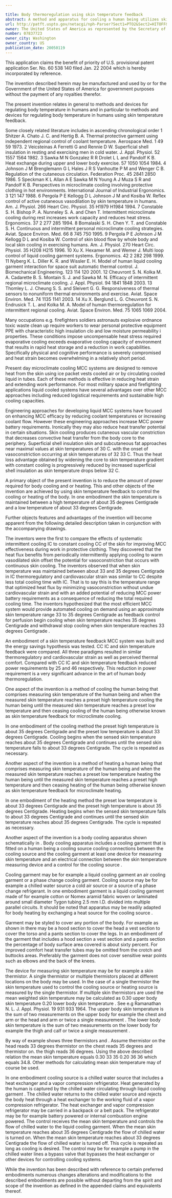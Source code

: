 ```yaml
---

title: Body thermoregulation using skin temperature feedback
abstract: A method and apparatus for cooling a human being utilizes skin temperature feedback to control the amount of cooling. When the measured skin temperature reaches a preset high temperature, the human being is cooled until the measured skin temperature reaches a preset low temperature, and then cooling of the human being stops. In one embodiment, the preset high temperature is about 35 degrees Centigrade and the preset low temperature is about 33 degrees Centigrade. Cooling of the human being resumes whenever the preset high temperature is reached and pauses whenever the preset low temperature is reached to thereby provide intermittent cooling to the human being. The invention is also applicable to heating a human being.
url: http://patft.uspto.gov/netacgi/nph-Parser?Sect1=PTO2&Sect2=HITOFF&p=1&u=%2Fnetahtml%2FPTO%2Fsearch-adv.htm&r=1&f=G&l=50&d=PALL&S1=07837723&OS=07837723&RS=07837723
owner: The United States of America as represented by the Secretary of the Army
number: 07837723
owner_city: Washington
owner_country: US
publication_date: 20050119
---
```

This application claims the benefit of priority of U.S. provisional patent application Ser. No. 60 538 140 filed Jan. 22 2004 which is hereby incorporated by reference.

The invention described herein may be manufactured and used by or for the Government of the United States of America for government purposes without the payment of any royalties therefor.

The present invention relates in general to methods and devices for regulating body temperature in humans and in particular to methods and devices for regulating body temperature in humans using skin temperature feedback.

Some closely related literature includes in ascending chronological order 1 Shitzer A. Chato J. C. and Hertig B. A. Thermal protective garment using independent regional control of coolant temperature. Aerospace Med. 1 49 59 1973. 2 Veicsteinas A Ferretti G and Rennie D W. Superficial shell insulation in resting and exercising men in cold water. J. Appl. Physiol. 52 1557 1564 1982. 3 Sawka M N Gonzalez R R Drolet L L and Pandolf K B. Heat exchange during upper and lower body exercise. 57 1050 1054 1984. 4 Johnson J M Brenglemann G L Hales J R S Vanhoutte P M and Wenger C B. Regulation of the cutaneous circulation. Federation Proc. 45 2841 2850 1986. 5 Speckman K L Allan A E Sawka M N Young A J Muza S R and Pandolf K B. Perspectives in microclimate cooling involving protective clothing in hot environments. International Journal of Industrial Ergonomics. 3 121 147 1988. 6 Pergola P E Kellogg D L Johnson J M and Kosiba W. Reflex control of active cutaneous vasodilation by skin temperature in humans. Am. J. Physiol. 266 Heart Circ. Physiol. 35 H1979 H1984 1994. 7 Constable S. H. Bishop P. A. Nunneley S. A. and Chen T. Intermittent microclimate cooling during rest increases work capacity and reduces heat stress. Ergonomics. 37 2 277 285 1994. 8 Bomalaski S. H. Chen Y. T. and Constable S. H. Continuous and intermittent personal microclimate cooling strategies. Aviat. Space Environ. Med. 66 8 745 750 1995. 9 Pergola P E Johnson J M Kellogg D L and Kosiba W. Control of skin blood flow by whole body and local skin cooling in exercising humans. Am. J. Physiol. 270 Heart Circ. Physiol. 35 H208 H215 1996. 10 Xu X. Hexamer M. and Wemer J. Multi loop control of liquid cooling garment systems. Ergonomics. 42 2 282 298 1999. 11 Nyberg K. L. Diller K. R. and Wissler E. H. Model of human liquid cooling garment interaction for space suit automatic thermal control. J. Biomechanical Engineering. 123 114 120 2001. 12 Cheuvront S. N. Kolka M. A. Cadarette B. S. Montain S. J. and Sawka M. N. Efficacy of intermittent regional microclimate cooling. J. Appl. Physiol. 94 1841 1848 2003. 13 Thomley L. J. Cheung S. S. and Sleivert G. G. Responsiveness of thermal sensors to nonuniform thermal environments and exercise. Aviat. Space Environ. Med. 74 1135 1141 2003. 14 Xu X. Berglund L. G. Cheuvront S. N. Endrusick T. L. and Kolka M. A. Model of human thermoregulation for intermittent regional cooling. Aviat. Space Environ. Med. 75 1065 1069 2004.

Many occupations e.g. firefighters soldiers astronauts explosive ordnance toxic waste clean up require workers to wear personal protective equipment PPE with characteristic high insulation clo and low moisture permeability i properties. These conditions impose uncompensable heat stress required evaporative cooling exceeds evaporative cooling capacity of environment that results in rapid heat storage and a reduction in work capabilities. Specifically physical and cognitive performance is severely compromised and heat strain becomes overwhelming in a relatively short period.

Present day microclimate cooling MCC systems are designed to remove heat from the skin using ice packet vests cooled air or by circulating cooled liquid in tubes. Each of these methods is effective in reducing heat strain and extending work performance. For most military space and firefighting applications liquid cooled systems have several advantages over other MCC approaches including reduced logistical requirements and sustainable high cooling capacities.

Engineering approaches for developing liquid MCC systems have focused on enhancing MCC efficacy by reducing coolant temperatures or increasing coolant flow. However these engineering approaches increase MCC power battery requirements. Ironically they may also reduce heat transfer potential in certain situations. Skin cooling produces cutaneous vascular constriction that decreases convective heat transfer from the body core to the periphery. Superficial shell insulation skin and subcutaneous fat approaches near maximal values at skin temperatures of 30 C. with the onset of vasoconstriction occurring at skin temperatures of 32 33 C. Thus the heat loss advantage obtained by widening the core to skin temperature gradient with constant cooling is progressively reduced by increased superficial shell insulation as skin temperature drops below 32 C.

A primary object of the present invention is to reduce the amount of power required for body cooling and or heating. This and other objects of the invention are achieved by using skin temperature feedback to control the cooling or heating of the body. In one embodiment the skin temperature is maintained between a high temperature of about 35 degrees Centigrade and a low temperature of about 33 degrees Centigrade.

Further objects features and advantages of the invention will become apparent from the following detailed description taken in conjunction with the accompanying drawings.

The inventors were the first to compare the effects of systematic intermittent cooling IC to constant cooling CC of the skin for improving MCC effectiveness during work in protective clothing. They discovered that the heat flux benefits from periodically intermittently applying cooling to warm vasodilated skin offset the potential for vasoconstriction that occurs with continuous skin cooling. The inventors observed that when skin temperature was maintained between about 33 and 35 degrees Centigrade in IC thermoregulatory and cardiovascular strain was similar to CC despite less total cooling time with IC. That is to say this is the temperature range that optimized heat flux by minimizing vasoconstriction without undue cardiovascular strain and with an added potential of reducing MCC power battery requirements as a consequence of reducing the total required cooling time. The inventors hypothesized that the most efficient MCC system would provide automated cooling on demand using an approximate skin temperature range 33 to 35 degrees Centigrade as feedback control for perfusion begin cooling when skin temperature reaches 35 degrees Centigrade and withdrawal stop cooling when skin temperature reaches 33 degrees Centigrade .

An embodiment of a skin temperature feedback MCC system was built and the energy savings hypothesis was tested. CC IC and skin temperature feedback were compared. All three paradigms resulted in similar thermoregulatory and cardiovascular strain as well as perceived thermal comfort. Compared with CC IC and skin temperature feedback reduced power requirements by 25 and 46 respectively. This reduction in power requirement is a very significant advance in the art of human body thermoregulation.

One aspect of the invention is a method of cooling the human being that comprises measuring skin temperature of the human being and when the measured skin temperature reaches a preset high temperature cooling the human being until the measured skin temperature reaches a preset low temperature and then ceasing cooling of the human being otherwise known as skin temperature feedback for microclimate cooling. 

In one embodiment of the cooling method the preset high temperature is about 35 degrees Centigrade and the preset low temperature is about 33 degrees Centigrade. Cooling begins when the sensed skin temperature reaches about 35 degrees Centigrade and continues until the sensed skin temperature falls to about 33 degrees Centigrade. The cycle is repeated as necessary.

Another aspect of the invention is a method of heating a human being that comprises measuring skin temperature of the human being and when the measured skin temperature reaches a preset low temperature heating the human being until the measured skin temperature reaches a preset high temperature and then ceasing heating of the human being otherwise known as skin temperature feedback for microclimate heating. 

In one embodiment of the heating method the preset low temperature is about 33 degrees Centigrade and the preset high temperature is about 35 degrees Centigrade. Heating begins when the sensed skin temperature falls to about 33 degrees Centigrade and continues until the sensed skin temperature reaches about 35 degrees Centigrade. The cycle is repeated as necessary.

Another aspect of the invention is a body cooling apparatus shown schematically in . Body cooling apparatus includes a cooling garment that is fitted on a human being a cooling source cooling connections between the cooling source and the cooling garment at least one device for measuring skin temperature and an electrical connection between the skin temperature measuring device and a control for the cooling source .

Cooling garment may be for example a liquid cooling garment an air cooling garment or a phase change cooling garment. Cooling source may be for example a chilled water source a cold air source or a source of a phase change refrigerant. In one embodiment garment is a liquid cooling garment made of for example cotton or Nomex aramid fabric woven or laminated around small diameter Tygon tubing 2.5 mm I.D. divided into multiple parallel circuits. It should be noted that apparatus may be readily adapted for body heating by exchanging a heat source for the cooling source .

Garment may be styled to cover any portion of the body. For example as shown in there may be a hood section to cover the head a vest section to cover the torso and a pants section to cover the legs. In an embodiment of the garment that includes a hood section a vest section and a pants section the percentage of body surface area covered is about sixty percent. For improved comfort heat transfer tubes may be omitted from the crotch and buttocks areas. Preferably the garment does not cover sensitive wear points such as elbows and the back of the knees.

The device for measuring skin temperature may be for example a skin thermistor. A single thermistor or multiple thermistors placed at different locations on the body may be used. In the case of a single thermistor the skin temperature used to control the cooling source or heating source is measured by the single thermistor. If multiple skin thermistors are used the mean weighted skin temperature may be calculated as 0.30 upper body skin temperature 0.20 lower body skin temperature . See e.g Ramanathan N. L. J. Appl. Physiol. 19 931 933 1964. The upper body skin temperature is the sum of two measurements on the upper body for example the chest and arm or the head and arm or twice a single measurement . The lower body skin temperature is the sum of two measurements on the lower body for example the thigh and calf or twice a single measurement .

By way of example shows three thermistors and . Assume thermistor on the head reads 33 degrees thermistor on the chest reads 35 degrees and thermistor on. the thigh reads 36 degrees. Using the above described relation the mean skin temperature equals 0.30 33 35 0.20 36 36 which equals 34.8. Other methods for calculating mean skin temperature may of course be used.

In one embodiment cooling source is a chilled water source that includes a heat exchanger and a vapor compression refrigerator. Heat generated by the human is captured by the chilled water circulating through liquid cooling garment . The chilled water returns to the chilled water source and rejects the body heat through a heat exchanger to the working fluid of a vapor compression refrigerator. The heat exchanger and vapor compression refrigerator may be carried in a backpack or a belt pack. The refrigerator may be for example battery powered or internal combustion engine powered. The control receives the mean skin temperature and controls the flow of chilled water to the liquid cooling garment. When the mean skin temperature reaches about 35 degrees Centigrade the flow of chilled water is turned on. When the mean skin temperature reaches about 33 degrees Centigrade the flow of chilled water is turned off. This cycle is repeated as long as cooling is desired. The control may be for example a pump in the chilled water lines a bypass valve that bypasses the heat exchanger or other devices for controlling cooling systems.

While the invention has been described with reference to certain preferred embodiments numerous changes alterations and modifications to the described embodiments are possible without departing from the spirit and scope of the invention as defined in the appended claims and equivalents thereof.

